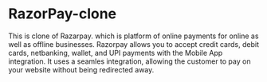 # RazorPay-clone
This is clone of Razarpay. which is  platform of  online payments for online as well as offline businesses. Razorpay allows you to accept credit cards, debit cards, netbanking, wallet, and UPI payments with the Mobile App integration. It uses a seamles integration, allowing the customer to pay on your website without being redirected away.
